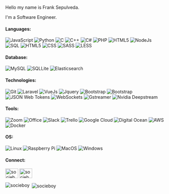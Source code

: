 Hello my name is Frank Sepulveda.

I'm a Software Engineer.

<!--https://simpleicons.org/?q=raspb -->
<!-- https://shields.io/ -->
#### Languages:
![JavaScript](https://img.shields.io/badge/-JavaScript-333333?style=flat&logo=javascript)
![Python](https://img.shields.io/badge/-Python-333333?style=flat&logo=python)
![C](https://img.shields.io/badge/-C-333333?style=flat&logo=C)
![C++](https://img.shields.io/badge/-C++-333333?style=flat&logo=c%2B%2B)
![C#](https://img.shields.io/badge/-CSharp-333333?style=flat&logo=C%20Sharp)
![PHP](https://img.shields.io/badge/-PHP-333333?style=flat&logo=PHP)
![HTML5](https://img.shields.io/badge/-HTML5-333333?style=flat&logo=html5)
![NodeJs](https://img.shields.io/badge/-NodeJs-333333?style=flat&logo=nodejs)
![SQL](https://img.shields.io/badge/-SQL-333333?style=flat&logo=sql)
![HTML5](https://img.shields.io/badge/-HTML5-333333?style=flat&logo=html5)
![CSS](https://img.shields.io/badge/-CSS-333333?style=flat&logo=css)
![SASS](https://img.shields.io/badge/-SASS-333333?style=flat&logo=sass)
![LESS](https://img.shields.io/badge/-LESS-333333?style=flat&logo=less)

#### Database:
![MySQL](https://img.shields.io/badge/-MySQL-333333?style=flat&logo=MySQL)
![SQLLite](https://img.shields.io/badge/-SQL%20Lite-333333?style=flat&logo=SQLlite)
![Elasticsearch](https://img.shields.io/badge/-Elastich%20Search-333333?style=flat&logo=ElastichSearch)

#### Technologies:
![Git](https://img.shields.io/badge/-Git-333333?style=flat&logo=git&logoColor=F05032)
![Laravel](https://img.shields.io/badge/-Laravel-333333?style=flat&logo=Laravel)
![VueJs](https://img.shields.io/badge/-Vuejs-333333?style=flat&logo=VueJs)
![Jquery](https://img.shields.io/badge/-Jquery-333333?style=flat&logo=Jquery)
![Bootstrap](https://img.shields.io/badge/-Bootstrap-333333?style=flat&logo=Bootstrap)
![Bootstrap](https://img.shields.io/badge/-Bootstrap-333333?style=flat&logo=Bootstrap)
![JSON Web Tokens](https://img.shields.io/badge/-JSON%20Web%20Tokens-333333?style=flat&logo=JSON%20Web%20Tokens&logoColor=000000)
![WebSockets](https://img.shields.io/badge/-Websockets-333333?style=flat&logo=Websockets)
![Gstreamer](https://img.shields.io/badge/-Gstreamer-333333?style=flat&logo=Gstreamer)
![Nvidia Deepstream](https://img.shields.io/badge/-nvidia-333333?style=flat&logo=nvidia)

#### Tools:
![Zoom](https://img.shields.io/badge/-Zoom-333333?style=flat&logo=Zoom)
![Office](https://img.shields.io/badge/-Office-333333?style=flat&logo=Office)
![Slack](https://img.shields.io/badge/-Slack-333333?style=flat&logo=Slack)
![Trello](https://img.shields.io/badge/-Trello-333333?style=flat&logo=Trello)
![Google Cloud](https://img.shields.io/badge/-Google%20Cloud-333333?style=flat&logo=Google%20Cloud)
![Digital Ocean](https://img.shields.io/badge/-Digital%20Ocean-333333?style=flat&logo=Digital%20Ocean)
![AWS](http://img.shields.io/badge/-AWS-333333?style=flat&logo=Amazon)
![Docker](http://img.shields.io/badge/-Docker-333333?style=flat&logo=Docker)

#### OS:
![Linux](https://img.shields.io/badge/-Linux-333333?style=flat&logo=linux&logoColor=FCC624)
![Raspberry Pi](https://img.shields.io/badge/-Raspberry%20Pi-333333?style=flat&logo=Raspberry%20Pi&logoColor=C51A4A)
![MacOS](http://img.shields.io/badge/-Mac%20OS-333333?style=flat&logo=apple)
![Windows](http://img.shields.io/badge/-Windows-333333?style=flat&logo=windows)

#### Connect:
<p align="left">
<a href="https://twitter.com/socieboy" target="blank"><img align="center" src="https://cdn.jsdelivr.net/npm/simple-icons@3.0.1/icons/twitter.svg" alt="socieboy" height="30" width="40" /></a>
<a href="https://linkedin.com/in/socieboy" target="blank"><img align="center" src="https://cdn.jsdelivr.net/npm/simple-icons@3.0.1/icons/linkedin.svg" alt="socieboy" height="30" width="40" /></a>
</p>


<p><img align="left" src="https://github-readme-stats.vercel.app/api/top-langs?username=socieboy&show_icons=true&locale=en&layout=compact" alt="socieboy" /></p>

<p>&nbsp;<img align="center" src="https://github-readme-stats.vercel.app/api?username=socieboy&show_icons=true&locale=en" alt="socieboy" /></p>
